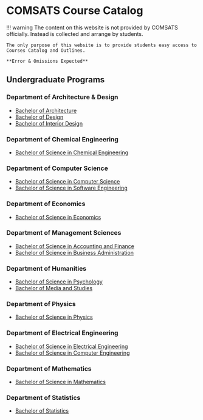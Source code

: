 # COMSATS Course Catalog

!!! warning
    The content on this website is not provided by COMSATS officially. Instead is collected and arrange by students. 

    The only purpose of this website is to provide students easy access to Courses Catalog and Outlines.

    **Error & Omissions Expected**

## Undergraduate Programs

### Department of Architecture & Design
* [Bachelor of Architecture](./programs/bar)
* [Bachelor of Design](./programs/bde)
* [Bachelor of Interior Design](./programs/bid)

### Department of Chemical Engineering
* [Bachelor of Science in Chemical Engineering](./programs/che)

### Department of Computer Science
* [Bachelor of Science in Computer Science](./programs/bcs)
* [Bachelor of Science in Software Engineering](./programs/bse)

### Department of Economics
* [Bachelor of Science in Economics](./programs/bec/)

### Department of Management Sciences
* [Bachelor of Science in Accounting and Finance](./programs/baf/)
* [Bachelor of Science in Business Administration](programs/bba/)

### Department of Humanities
* [Bachelor of Science in Psychology](./programs/bpy/)
* [Bachelor of Media and Studies](./programs/bsms/)

### Department of Physics
* [Bachelor of Science in Physics](./programs/bph/)

### Department of Electrical Engineering
* [Bachelor of Science in Electrical Engineering](./programs/bee)
* [Bachelor of Science in Computer Engineering](./programs/bce)

### Department of Mathematics
* [Bachelor of Science in Mathematics](./programs/bsm/)

### Department of Statistics
* [Bachelor of Statistics](./programs/bss/)